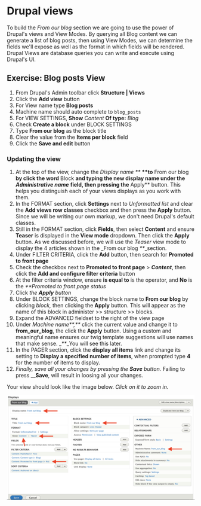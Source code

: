 # Drupal views

To build the _From our blog_ section we are going to use the power of Drupal's views and View Modes. By querying all Blog content we can generate a list of blog posts, then using View Modes, we can determine the fields we'll expose as well as the format in which fields will be rendered. Drupal Views are database queries you can write and execute using Drupal's UI.

## Exercise: Blog posts View

1. From Drupal's Admin toolbar click **Structure \| Views**
2. Click the **Add view** button
3. For View name type **Blog posts**
4. Machine name should auto complete to `blog_posts`
5. For VIEW SETTINGS, **Show** _Content_ **Of type:** _Blog_
6. Check **Create a block** under BLOCK SETTINGS
7. Type **From our blog** as the block title
8. Clear the value from the **Items per block** field
9. Click the **Save and edit** button

### Updating the view

1. At the top of the view, change the _Display name \*\*_ **\*\*to** From our blog **by click the word** Block **and typing the new display name under the** _**Administrative name**_ **field, then pressing the** Apply\*\* button.  This helps you distinguish each of your views displays as you work with them.
2. In the FORMAT section, click **Settings** next to _Unformatted list_ and clear the **Add views row classes** checkbox and then press the **Apply** button.  Since we will be writing our own markup, we don't need Drupal's default classes.
3. Still in the FORMAT section, click **Fields**, then select **Content** and ensure **Teaser** is displayed in the **View mode** dropdown.  Then click the **Apply** button.  As we discussed before, we will use the _Teaser_ view mode to display the 4 articles shown in the \_From our blog _\*\*_\_section.
4. Under FILTER CRITERIA, click the **Add** button, then search for **Promoted to front page**
5. Check the checkbox next to **Promoted to front page** &gt; _**Content**_, then click the **Add and configure filter criteria** button
6. At the filter criteria window, ensure **is equal to** is the operator, and **No** is the _\*\*Promoted to front page status_
7. Click _the **Apply** button_
8. Under BLOCK SETTINGS, change the block name to **From our blog** by clicking _block,_ then clicking the **Apply** button.  This will appear as the name of this block in administer &gt;&gt; structure &gt;&gt; blocks.
9. Expand the ADVANCED fieldset to the right of the view page
10. Under _Machine name**,**_ click the current value and change it to **from\_our\_blog**, the click the **Apply** button.  Using a custom and meaningful name ensures our twig template suggestions will use names that make sense. \__\*\*_\_You will see this later.
11. In the PAGER section, click the **display all items** link and change its setting to **Display a specified number of items**, when prompted type **4** for the number of items to display.
12. _Finally, save all your changes by pressing the **Save** button._  Failing to press \_\_**Save**, will result in loosing all your changes.

Your view should look like the image below. _Click on it to zoom in._

![](../../../.gitbook/assets/view.png)

